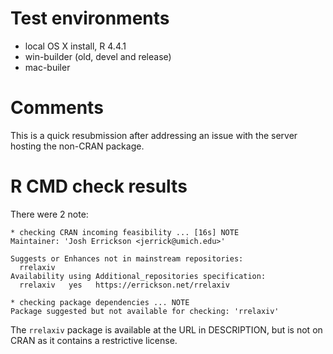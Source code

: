 # Test environments
* local OS X install, R 4.4.1
* win-builder (old, devel and release)
* mac-builer

# Comments

This is a quick resubmission after addressing an issue with the server hosting
the non-CRAN package.

# R CMD check results

There were 2 note:

```
* checking CRAN incoming feasibility ... [16s] NOTE
Maintainer: 'Josh Errickson <jerrick@umich.edu>'

Suggests or Enhances not in mainstream repositories:
  rrelaxiv
Availability using Additional_repositories specification:
  rrelaxiv   yes   https://errickson.net/rrelaxiv

* checking package dependencies ... NOTE
Package suggested but not available for checking: 'rrelaxiv'
```

The `rrelaxiv` package is available at the URL in DESCRIPTION, but is not on
CRAN as it contains a restrictive license.
